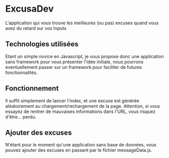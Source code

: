 # ExcusaDev

L'application qui vous trouve les meilleures (ou pas) excuses quand vous avez du retard sur vos Inputs

## Technologies utilisées

Etant un simple novice en Javascript, je vous propose donc une application sans framework
pour vous présenter l'idée initiale, nous pourrons eventuellement passer sur un framework pour faciliter
de futures fonctionnalités.

## Fonctionnement

Il suffit simplement de lancer l'index, et une excuse est générée aléatoirement au chargement/rechargement de la page.
Attention, si vous essayez de rentrer de mauvaises informations dans l'URL, vous risquez d'être...
perdu.

## Ajouter des excuses

N'étant pour le moment qu'une application sans base de données, vous pouvez ajouter des excuses en passant par le fichier messageData.js.

